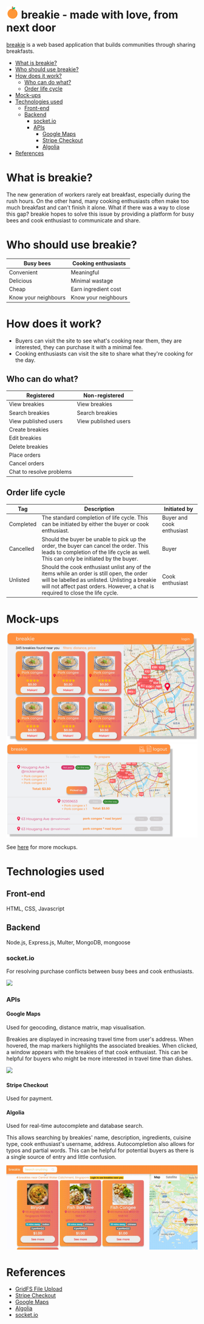 <h1><img src="public/img/orange.png"> breakie - made with love, from next door</h1>

[breakie](http://breakie.herokuapp.com/) is a web based application that builds communities through sharing breakfasts.

- [What is breakie?](#what-is-breakie)
- [Who should use breakie?](#who-should-use-breakie)
- [How does it work?](#how-does-it-work)
  * [Who can do what?](#who-can-do-what)
  * [Order life cycle](#order-life-cycle)
- [Mock-ups](#mock-ups)
- [Technologies used](#technologies-used)
  * [Front-end](#front-end)
  * [Backend](#backend)
    + [socket.io](#socketio)
    + [APIs](#apis)
      - [Google Maps](#google-maps)
      - [Stripe Checkout](#stripe-checkout)
      - [Algolia](#algolia)
- [References](#references)

# What is breakie?
The new generation of workers rarely eat breakfast, especially during the rush hours. On the other hand, many cooking enthusiasts often make too much breakfast and can't finish it alone. What if there was a way to close this gap? breakie hopes to solve this issue by providing a platform for busy bees and cook enthusiast to communicate and share. 

# Who should use breakie? 
| Busy bees     | Cooking enthusiasts |
| ----------- | ----------- |
| Convenient  | Meaningful |
| Delicious   | Minimal wastage |
| Cheap       | Earn ingredient cost |
| Know your neighbours | Know your neighbours  |

# How does it work?
- Buyers can visit the site to see what's cooking near them, they are interested, they can purchase it with a minimal fee. 
- Cooking enthusiasts can visit the site to share what they're cooking for the day.

## Who can do what?
| Registered     | Non-registered |
| ----------- | ----------- |
| View breakies  | View breakies |
| Search breakies   | Search breakies |
| View published users       | View published users |
|  Create breakies  |  |
|  Edit breakies |   |
|  Delete breakies |   |
| Place orders |   |
|  Cancel orders |   |
|  Chat to resolve problems |   |

## Order life cycle

| Tag     | Description | Initiated by |
| ----------- | ----------- | -------|
| Completed  | The standard completion of life cycle. This can be initiated by either the buyer or cook enthusiast. | Buyer and cook enthusiast |
| Cancelled  | Should the buyer be unable to pick up the order, the buyer can cancel the order. This leads to completion of the life cycle as well. This can only be initiated by the buyer. | Buyer |
| Unlisted       | Should the cook enthusiast unlist any of the items while an order is still open, the order will be labelled as unlisted. Unlisting a breakie will not affect past orders. However, a chat is required to close the life cycle. | Cook enthusiast |

# Mock-ups
<img src="https://raw.githubusercontent.com/metildachee/breakie/master/public/img/homepage.jpg?token=APQA23UWSJNPAIXXXQZ33FK7ELPNW">

<img src="https://github.com/metildachee/breakie/blob/master/public/img/orders.png?raw=true">

See <a href="https://www.figma.com/file/v3kEtgMjBub29EzJlEfG8N/combined" target="_blank">here</a> for more mockups.

# Technologies used
## Front-end
HTML, CSS, Javascript

## Backend
Node.js, Express.js, Multer, MongoDB, mongoose

### socket.io
For resolving purchase conflicts between busy bees and cook enthusiasts.

<img src="public/img/chat.gif">

### APIs
#### Google Maps
Used for geocoding, distance matrix, map visualisation.

Breakies are displayed in increasing travel time from user's address. When hovered, the map markers highlights the associated breakies. When clicked, a window appears with the breakies of that cook enthusiast. This can be helpful for buyers who might be more interested in travel time than dishes.

<img src="public/img/maps.gif">

#### Stripe Checkout
Used for payment.

#### Algolia

Used for real-time autocomplete and database search. 

This allows searching by breakies' name, description, ingredients, cuisine type, cook enthusiast's username, address. Autocompletion also allows for typos and partial words. This can be helpful for potential buyers as there is a single source of entry and little confusion.

<img src="public/img/search.gif">

# References
- [GridFS File Upload](https://github.com/ganeshpatro321/fileU)
- [Stripe Checkout](https://stripe.com/docs/payments/checkout)
- [Google Maps](https://developers.google.com/maps/documentation)
- [Algolia](https://www.algolia.com/doc/guides/building-search-ui/resources/ui-and-ux-patterns/in-depth/autocomplete/js/)
- [socket.io](https://socket.io/)